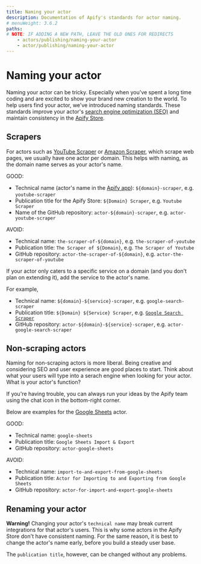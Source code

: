 ```yaml
---
title: Naming your actor
description: Documentation of Apify's standards for actor naming.
# menuWeight: 3.6.2
paths:
# NOTE: IF ADDING A NEW PATH, LEAVE THE OLD ONES FOR REDIRECTS
    - actors/publishing/naming-your-actor
    - actor/publishing/naming-your-actor
---
```


# [](#naming-your-actor) Naming your actor

Naming your actor can be tricky. Especially when you've spent a long time coding and are excited to show your brand new creation to the world. To help users find your actor, we've introduced naming standards. These standards improve your actor's [search engine optimization (SEO)](https://en.wikipedia.org/wiki/Search_engine_optimization) and maintain consistency in the [Apify Store](https://apify.com/store).


## [](#scrapers) Scrapers

For actors such as [YouTube Scraper](https://apify.com/bernardo/youtube-scraper) or [Amazon Scraper](https://apify.com/vaclavrut/amazon-crawler), which scrape web pages, we usually have one actor per domain. This helps with naming, as the domain name serves as your actor's name.

GOOD:
  * Technical name (actor's name in the [Apify app](https://my.apify.com)): `${domain}-scraper`, e.g. `youtube-scraper`
  * Publication title for the Apify Store: `${Domain} Scraper`, e.g. `Youtube Scraper`
  * Name of the GitHub repository: `actor-${domain}-scraper`, e.g. `actor-youtube-scraper`

AVOID:
  * Technical name: `the-scraper-of-${domain}`, e.g. `the-scraper-of-youtube`
  * Publication title: `The Scraper of ${Domain}`, e.g. `The Scraper of Youtube`
  * GitHub repository: `actor-the-scraper-of-${domain}`, e.g. `actor-the-scraper-of-youtube`

If your actor only caters to a specific service on a domain (and you don't plan on extending it), add the service to the actor's name.

For example,
  * Technical name: `${domain}-${service}-scraper`, e.g. `google-search-scraper`
  * Publication title: `${Domain} ${Service} Scraper`, e.g. [`Google Search Scraper`](https://apify.com/apify/google-search-scraper)
  * GitHub repository: `actor-${domain}-${service}-scraper`, e.g. `actor-google-search-scraper`


## [](#non-scraping-actors) Non-scraping actors

Naming for non-scraping actors is more liberal. Being creative and considering SEO and user experience are good places to start. Think about what your users will type into a serach engine when looking for your actor. What is your actor's function? 

If you're having trouble, you can always run your ideas by the Apify team using the chat icon in the bottom-right corner.

Below are examples for the [Google Sheets](https://apify.com/lukaskrivka/google-sheets) actor.

GOOD:
  * Technical name: `google-sheets`
  * Publication title: `Google Sheets Import & Export`
  * GitHub repository: `actor-google-sheets`

AVOID:
  * Technical name: `import-to-and-export-from-google-sheets`
  * Publication title: `Actor for Importing to and Exporting from Google Sheets`
  * GitHub repository: `actor-for-import-and-export-google-sheets`

## [](#renaming-your-actor) Renaming your actor

**Warning!** Changing your actor's `technical name` may break current integrations for that actor's users. This is why some actors in the Apify Store don't have consistent naming. For the same reason, it is best to change the actor's name early, before you build a steady user base.

The `publication title`, however, can be changed without any problems. 